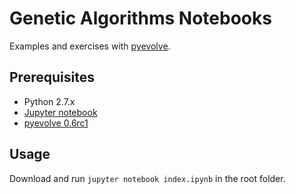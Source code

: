 # Genetic Algorithms Notebooks

Examples and exercises with [pyevolve](http://pyevolve.sourceforge.net/0_6rc1/).

## Prerequisites

* Python 2.7.x
* [Jupyter notebook](http://jupyter.readthedocs.io/en/latest/install.html)
* [pyevolve 0.6rc1](http://pyevolve.sourceforge.net/0_6rc1/)

## Usage

Download and run `jupyter notebook index.ipynb` in the root folder.
